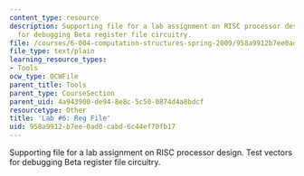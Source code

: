 ```yaml
---
content_type: resource
description: Supporting file for a lab assignment on RISC processor design. Test vectors
  for debugging Beta register file circuitry.
file: /courses/6-004-computation-structures-spring-2009/958a9912b7ee0ad0cabd6c44ef70fb17_lab6regfile.jsim
file_type: text/plain
learning_resource_types:
- Tools
ocw_type: OCWFile
parent_title: Tools
parent_type: CourseSection
parent_uid: 4a943900-de94-8e8c-5c50-0874d4a8bdcf
resourcetype: Other
title: 'Lab #6: Reg File'
uid: 958a9912-b7ee-0ad0-cabd-6c44ef70fb17
---
```

Supporting file for a lab assignment on RISC processor design. Test vectors for debugging Beta register file circuitry.

